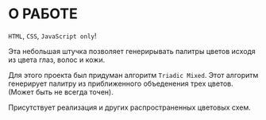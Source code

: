# О РАБОТЕ

`HTML`, `CSS`, `JavaScript only`!

Эта небольшая штучка позволяет генерирывать палитры цветов исходя из цвета глаз, волос и кожи.

Для этого проекта был придуман алгоритм `Triadic Mixed`. Этот алгоритм генерирует палитру из приближенного объеденения трех цветов. (Может быть не всегда точен). 

Присутствует реализация и других распространенных цветовых схем.